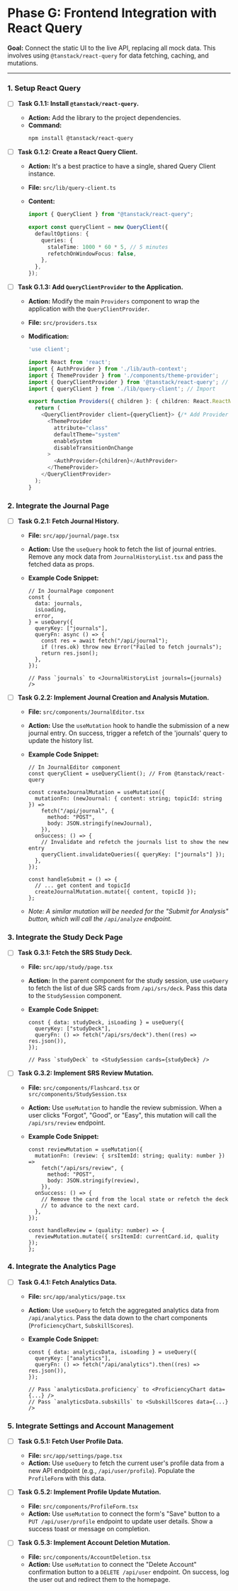 # Phase G: Frontend Integration with React Query

**Goal:** Connect the static UI to the live API, replacing all mock data. This involves using `@tanstack/react-query` for data fetching, caching, and mutations.

---

### 1. Setup React Query

- [ ] **Task G.1.1: Install `@tanstack/react-query`.**

  - **Action:** Add the library to the project dependencies.
  - **Command:**
    ```bash
    npm install @tanstack/react-query
    ```

- [ ] **Task G.1.2: Create a React Query Client.**

  - **Action:** It's a best practice to have a single, shared Query Client instance.
  - **File:** `src/lib/query-client.ts`
  - **Content:**

    ```typescript
    import { QueryClient } from "@tanstack/react-query";

    export const queryClient = new QueryClient({
      defaultOptions: {
        queries: {
          staleTime: 1000 * 60 * 5, // 5 minutes
          refetchOnWindowFocus: false,
        },
      },
    });
    ```

- [ ] **Task G.1.3: Add `QueryClientProvider` to the Application.**

  - **Action:** Modify the main `Providers` component to wrap the application with the `QueryClientProvider`.
  - **File:** `src/providers.tsx`
  - **Modification:**

    ```typescript
    'use client';

    import React from 'react';
    import { AuthProvider } from './lib/auth-context';
    import { ThemeProvider } from './components/theme-provider';
    import { QueryClientProvider } from '@tanstack/react-query'; // Import
    import { queryClient } from './lib/query-client'; // Import

    export function Providers({ children }: { children: React.ReactNode }) {
      return (
        <QueryClientProvider client={queryClient}> {/* Add Provider */}
          <ThemeProvider
            attribute="class"
            defaultTheme="system"
            enableSystem
            disableTransitionOnChange
          >
            <AuthProvider>{children}</AuthProvider>
          </ThemeProvider>
        </QueryClientProvider>
      );
    }
    ```

### 2. Integrate the Journal Page

- [ ] **Task G.2.1: Fetch Journal History.**

  - **File:** `src/app/journal/page.tsx`
  - **Action:** Use the `useQuery` hook to fetch the list of journal entries. Remove any mock data from `JournalHistoryList.tsx` and pass the fetched data as props.
  - **Example Code Snippet:**

    ```tsx
    // In JournalPage component
    const {
      data: journals,
      isLoading,
      error,
    } = useQuery({
      queryKey: ["journals"],
      queryFn: async () => {
        const res = await fetch("/api/journal");
        if (!res.ok) throw new Error("Failed to fetch journals");
        return res.json();
      },
    });

    // Pass `journals` to <JournalHistoryList journals={journals} />
    ```

- [ ] **Task G.2.2: Implement Journal Creation and Analysis Mutation.**

  - **File:** `src/components/JournalEditor.tsx`
  - **Action:** Use the `useMutation` hook to handle the submission of a new journal entry. On success, trigger a refetch of the 'journals' query to update the history list.
  - **Example Code Snippet:**

    ```tsx
    // In JournalEditor component
    const queryClient = useQueryClient(); // From @tanstack/react-query

    const createJournalMutation = useMutation({
      mutationFn: (newJournal: { content: string; topicId: string }) =>
        fetch("/api/journal", {
          method: "POST",
          body: JSON.stringify(newJournal),
        }),
      onSuccess: () => {
        // Invalidate and refetch the journals list to show the new entry
        queryClient.invalidateQueries({ queryKey: ["journals"] });
      },
    });

    const handleSubmit = () => {
      // ... get content and topicId
      createJournalMutation.mutate({ content, topicId });
    };
    ```

  - _Note: A similar mutation will be needed for the "Submit for Analysis" button, which will call the `/api/analyze` endpoint._

### 3. Integrate the Study Deck Page

- [ ] **Task G.3.1: Fetch the SRS Study Deck.**

  - **File:** `src/app/study/page.tsx`
  - **Action:** In the parent component for the study session, use `useQuery` to fetch the list of due SRS cards from `/api/srs/deck`. Pass this data to the `StudySession` component.
  - **Example Code Snippet:**

    ```tsx
    const { data: studyDeck, isLoading } = useQuery({
      queryKey: ["studyDeck"],
      queryFn: () => fetch("/api/srs/deck").then((res) => res.json()),
    });

    // Pass `studyDeck` to <StudySession cards={studyDeck} />
    ```

- [ ] **Task G.3.2: Implement SRS Review Mutation.**

  - **File:** `src/components/Flashcard.tsx` or `src/components/StudySession.tsx`
  - **Action:** Use `useMutation` to handle the review submission. When a user clicks "Forgot", "Good", or "Easy", this mutation will call the `/api/srs/review` endpoint.
  - **Example Code Snippet:**

    ```tsx
    const reviewMutation = useMutation({
      mutationFn: (review: { srsItemId: string; quality: number }) =>
        fetch("/api/srs/review", {
          method: "POST",
          body: JSON.stringify(review),
        }),
      onSuccess: () => {
        // Remove the card from the local state or refetch the deck
        // to advance to the next card.
      },
    });

    const handleReview = (quality: number) => {
      reviewMutation.mutate({ srsItemId: currentCard.id, quality });
    };
    ```

### 4. Integrate the Analytics Page

- [ ] **Task G.4.1: Fetch Analytics Data.**

  - **File:** `src/app/analytics/page.tsx`
  - **Action:** Use `useQuery` to fetch the aggregated analytics data from `/api/analytics`. Pass the data down to the chart components (`ProficiencyChart`, `SubskillScores`).
  - **Example Code Snippet:**

    ```tsx
    const { data: analyticsData, isLoading } = useQuery({
      queryKey: ["analytics"],
      queryFn: () => fetch("/api/analytics").then((res) => res.json()),
    });

    // Pass `analyticsData.proficiency` to <ProficiencyChart data={...} />
    // Pass `analyticsData.subskills` to <SubskillScores data={...} />
    ```

### 5. Integrate Settings and Account Management

- [ ] **Task G.5.1: Fetch User Profile Data.**

  - **File:** `src/app/settings/page.tsx`
  - **Action:** Use `useQuery` to fetch the current user's profile data from a new API endpoint (e.g., `/api/user/profile`). Populate the `ProfileForm` with this data.

- [ ] **Task G.5.2: Implement Profile Update Mutation.**

  - **File:** `src/components/ProfileForm.tsx`
  - **Action:** Use `useMutation` to connect the form's "Save" button to a `PUT /api/user/profile` endpoint to update user details. Show a success toast or message on completion.

- [ ] **Task G.5.3: Implement Account Deletion Mutation.**
  - **File:** `src/components/AccountDeletion.tsx`
  - **Action:** Use `useMutation` to connect the "Delete Account" confirmation button to a `DELETE /api/user` endpoint. On success, log the user out and redirect them to the homepage.
